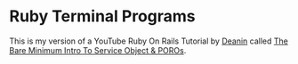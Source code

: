 # Ruby Terminal Programs

This is my version of a YouTube Ruby On Rails Tutorial by [Deanin](https://www.youtube.com/@Deanin) called [The Bare Minimum Intro To Service Object & POROs](https://www.youtube.com/watch?v=idaXF2Er4TU).
